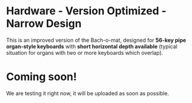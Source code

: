 # Hardware - Version Optimized - Narrow Design

This is an improved version of the Bach-o-mat, designed for **56-key pipe organ-style keyboards** with **short horizontal depth available** (typical situation for organs with two or more keyboards which overlap).

# Coming soon!
We are testing it right now, it will be uploaded as soon as possible.
